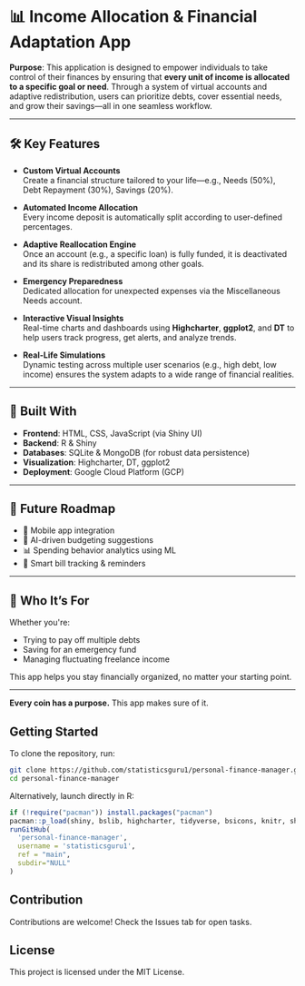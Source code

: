 
# 📊 Income Allocation & Financial Adaptation App

**Purpose**: This application is designed to empower individuals to take control of their finances by ensuring that **every unit of income is allocated to a specific goal or need**. Through a system of virtual accounts and adaptive redistribution, users can prioritize debts, cover essential needs, and grow their savings—all in one seamless workflow.

---

## 🛠️ Key Features

- **Custom Virtual Accounts**  
  Create a financial structure tailored to your life—e.g., Needs (50%), Debt Repayment (30%), Savings (20%).

- **Automated Income Allocation**  
  Every income deposit is automatically split according to user-defined percentages.

- **Adaptive Reallocation Engine**  
  Once an account (e.g., a specific loan) is fully funded, it is deactivated and its share is redistributed among other goals.

- **Emergency Preparedness**  
  Dedicated allocation for unexpected expenses via the Miscellaneous Needs account.

- **Interactive Visual Insights**  
  Real-time charts and dashboards using **Highcharter**, **ggplot2**, and **DT** to help users track progress, get alerts, and analyze trends.

- **Real-Life Simulations**  
  Dynamic testing across multiple user scenarios (e.g., high debt, low income) ensures the system adapts to a wide range of financial realities.

---

## 🔧 Built With

- **Frontend**: HTML, CSS, JavaScript (via Shiny UI)
- **Backend**: R & Shiny
- **Databases**: SQLite & MongoDB (for robust data persistence)
- **Visualization**: Highcharter, DT, ggplot2
- **Deployment**: Google Cloud Platform (GCP)

---

## 🚀 Future Roadmap

- 📱 Mobile app integration  
- 🧠 AI-driven budgeting suggestions  
- 📊 Spending behavior analytics using ML  
- 🧾 Smart bill tracking & reminders  

---

## 👥 Who It’s For

Whether you're:
- Trying to pay off multiple debts
- Saving for an emergency fund
- Managing fluctuating freelance income  

This app helps you stay financially organized, no matter your starting point.

---

**Every coin has a purpose.** This app makes sure of it.

## Getting Started
To clone the repository, run:
```bash
git clone https://github.com/statisticsguru1/personal-finance-manager.git
cd personal-finance-manager
```

Alternatively, launch directly in R:
```r
if (!require("pacman")) install.packages("pacman")
pacman::p_load(shiny, bslib, highcharter, tidyverse, bsicons, knitr, shinylogs, DT)
runGitHub(
  'personal-finance-manager',
  username = 'statisticsguru1',
  ref = "main",
  subdir="NULL"
)
```

## Contribution
Contributions are welcome! Check the Issues tab for open tasks.

## License
This project is licensed under the MIT License. 

